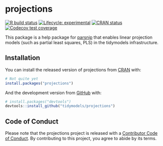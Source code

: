 

# projections

<!-- badges: start -->
[![R build status](https://github.com/tidymodels/projections/workflows/R-CMD-check/badge.svg)](https://github.com/tidymodels/projections/actions)
[![Lifecycle: experimental](https://img.shields.io/badge/lifecycle-experimental-orange.svg)](https://www.tidyverse.org/lifecycle/#experimental)
[![CRAN status](https://www.r-pkg.org/badges/version/projections)](https://CRAN.R-project.org/package=projections)
[![Codecov test coverage](https://codecov.io/gh/tidymodels/projections/branch/master/graph/badge.svg)](https://codecov.io/gh/tidymodels/projections?branch=master)
<!-- badges: end -->

This package is a help package for [parsnip](https://tidymodels.github.io/parsnip/) that enables linear projection models (such as partial least squares, PLS) in the tidymodels infrastructure. 

## Installation

You can install the released version of projections from [CRAN](https://CRAN.R-project.org) with:

``` r
# Not quite yet
install.packages("projections")
```

And the development version from [GitHub](https://github.com/) with:

``` r
# install.packages("devtools")
devtools::install_github("tidymodels/projections")
```

## Code of Conduct

Please note that the projections project is released with a [Contributor Code of Conduct](https://contributor-covenant.org/version/2/0/CODE_OF_CONDUCT.html). By contributing to this project, you agree to abide by its terms.

